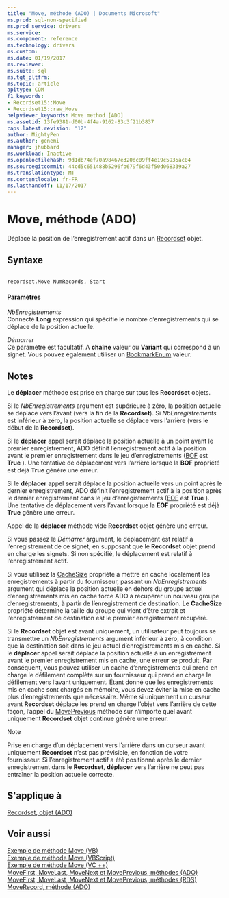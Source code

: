 ```yaml
---
title: "Move, méthode (ADO) | Documents Microsoft"
ms.prod: sql-non-specified
ms.prod_service: drivers
ms.service: 
ms.component: reference
ms.technology: drivers
ms.custom: 
ms.date: 01/19/2017
ms.reviewer: 
ms.suite: sql
ms.tgt_pltfrm: 
ms.topic: article
apitype: COM
f1_keywords:
- Recordset15::Move
- Recordset15::raw_Move
helpviewer_keywords: Move method [ADO]
ms.assetid: 13fe9381-d00b-4f4a-9162-83c3f21b3837
caps.latest.revision: "12"
author: MightyPen
ms.author: genemi
manager: jhubbard
ms.workload: Inactive
ms.openlocfilehash: 9d1db74ef70a98467e320dc09ff4e19c5935ac04
ms.sourcegitcommit: 44cd5c651488b5296fb679f6d43f50d068339a27
ms.translationtype: MT
ms.contentlocale: fr-FR
ms.lasthandoff: 11/17/2017
---
```

# <a name="move-method-ado"></a>Move, méthode (ADO)
Déplace la position de l’enregistrement actif dans un [Recordset](../../../ado/reference/ado-api/recordset-object-ado.md) objet.  
  
## <a name="syntax"></a>Syntaxe  
  
```  
  
recordset.Move NumRecords, Start  
```  
  
#### <a name="parameters"></a>Paramètres  
 *NbEnregistrements*  
 Connecté **Long** expression qui spécifie le nombre d’enregistrements qui se déplace de la position actuelle.  
  
 *Démarrer*  
 Ce paramètre est facultatif. A **chaîne** valeur ou **Variant** qui correspond à un signet. Vous pouvez également utiliser un [BookmarkEnum](../../../ado/reference/ado-api/bookmarkenum.md) valeur.  
  
## <a name="remarks"></a>Notes  
 Le **déplacer** méthode est prise en charge sur tous les **Recordset** objets.  
  
 Si le *NbEnregistrements* argument est supérieure à zéro, la position actuelle se déplace vers l’avant (vers la fin de la **Recordset**). Si *NbEnregistrements* est inférieur à zéro, la position actuelle se déplace vers l’arrière (vers le début de la **Recordset**).  
  
 Si le **déplacer** appel serait déplace la position actuelle à un point avant le premier enregistrement, ADO définit l’enregistrement actif à la position avant le premier enregistrement dans le jeu d’enregistrements ([BOF](../../../ado/reference/ado-api/bof-eof-properties-ado.md) est **True** ). Une tentative de déplacement vers l’arrière lorsque la **BOF** propriété est déjà **True** génère une erreur.  
  
 Si le **déplacer** appel serait déplace la position actuelle vers un point après le dernier enregistrement, ADO définit l’enregistrement actif à la position après le dernier enregistrement dans le jeu d’enregistrements ([EOF](../../../ado/reference/ado-api/bof-eof-properties-ado.md) est **True** ). Une tentative de déplacement vers l’avant lorsque la **EOF** propriété est déjà **True** génère une erreur.  
  
 Appel de la **déplacer** méthode vide **Recordset** objet génère une erreur.  
  
 Si vous passez le *Démarrer* argument, le déplacement est relatif à l’enregistrement de ce signet, en supposant que le **Recordset** objet prend en charge les signets. Si non spécifié, le déplacement est relatif à l’enregistrement actif.  
  
 Si vous utilisez la [CacheSize](../../../ado/reference/ado-api/cachesize-property-ado.md) propriété à mettre en cache localement les enregistrements à partir du fournisseur, passant un *NbEnregistrements* argument qui déplace la position actuelle en dehors du groupe actuel d’enregistrements mis en cache force ADO à récupérer un nouveau groupe d’enregistrements, à partir de l’enregistrement de destination. Le **CacheSize** propriété détermine la taille du groupe qui vient d’être extrait et l’enregistrement de destination est le premier enregistrement récupéré.  
  
 Si le **Recordset** objet est avant uniquement, un utilisateur peut toujours se transmettre un *NbEnregistrements* argument inférieur à zéro, à condition que la destination soit dans le jeu actuel d’enregistrements mis en cache. Si le **déplacer** appel serait déplace la position actuelle à un enregistrement avant le premier enregistrement mis en cache, une erreur se produit. Par conséquent, vous pouvez utiliser un cache d’enregistrements qui prend en charge le défilement complète sur un fournisseur qui prend en charge le défilement vers l’avant uniquement. Étant donné que les enregistrements mis en cache sont chargés en mémoire, vous devez éviter la mise en cache plus d’enregistrements que nécessaire. Même si uniquement un curseur avant **Recordset** déplace les prend en charge l’objet vers l’arrière de cette façon, l’appel du [MovePrevious](../../../ado/reference/ado-api/movefirst-movelast-movenext-and-moveprevious-methods-ado.md) méthode sur n’importe quel avant uniquement **Recordset** objet continue génère une erreur.  
  
> [!NOTE]
>  Prise en charge d’un déplacement vers l’arrière dans un curseur avant uniquement **Recordset** n’est pas prévisible, en fonction de votre fournisseur. Si l’enregistrement actif a été positionné après le dernier enregistrement dans le **Recordset**, **déplacer** vers l’arrière ne peut pas entraîner la position actuelle correcte.  
  
## <a name="applies-to"></a>S'applique à  
 [Recordset, objet (ADO)](../../../ado/reference/ado-api/recordset-object-ado.md)  
  
## <a name="see-also"></a>Voir aussi  
 [Exemple de méthode Move (VB)](../../../ado/reference/ado-api/move-method-example-vb.md)   
 [Exemple de méthode Move (VBScript)](../../../ado/reference/ado-api/move-method-example-vbscript.md)   
 [Exemple de méthode Move (VC ++)](../../../ado/reference/ado-api/move-method-example-vc.md)   
 [MoveFirst, MoveLast, MoveNext et MovePrevious, méthodes (ADO)](../../../ado/reference/ado-api/movefirst-movelast-movenext-and-moveprevious-methods-ado.md)   
 [MoveFirst, MoveLast, MoveNext et MovePrevious, méthodes (RDS)](../../../ado/reference/rds-api/movefirst-movelast-movenext-and-moveprevious-methods-rds.md)   
 [MoveRecord, méthode (ADO)](../../../ado/reference/ado-api/moverecord-method-ado.md)
